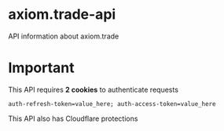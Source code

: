 # axiom.trade-api
API information about axiom.trade

# Important
This API requires **2 cookies** to authenticate requests
```
auth-refresh-token=value_here; auth-access-token=value_here
```
This API also has Cloudflare protections
